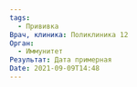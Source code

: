 ```yaml
---
tags:
  - Прививка
Врач, клиника: Поликлиника 12
Орган:
  - Иммунитет
Результат: Дата примерная
Date: 2021-09-09T14:48
---
```

